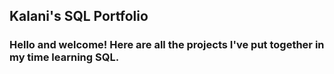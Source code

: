 ## Kalani's SQL Portfolio
### Hello and welcome! Here are all the projects I've put together in my time learning SQL.
